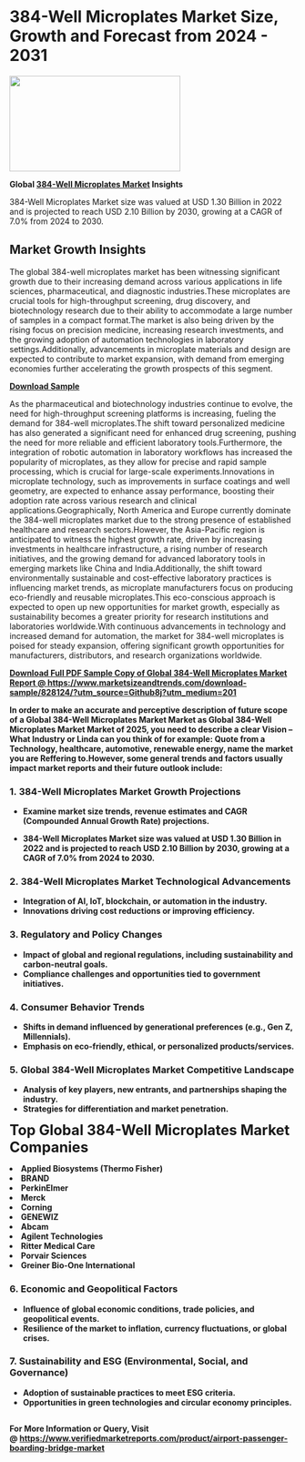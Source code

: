 <H1>384-Well Microplates Market Size, Growth and Forecast from 2024 - 2031</H1><img class="aligncenter size-medium wp-image-584254" src="https://thirdeyenews.in/wp-content/uploads/2024/09/Global-Market-Research-300x168.jpeg" alt="" width="300" height="168" /><p><strong>Global&nbsp;<a href="https://www.marketsizeandtrends.com/download-sample/828124/?utm_source=Github8j?utm_medium=201">384-Well Microplates Market</a> Insights</strong></p><p>384-Well Microplates Market size was valued at USD 1.30 Billion in 2022 and is projected to reach USD 2.10 Billion by 2030, growing at a CAGR of 7.0% from 2024 to 2030.</p><p><h2>Market Growth Insights</h2> <p>The global 384-well microplates market has been witnessing significant growth due to their increasing demand across various applications in life sciences, pharmaceutical, and diagnostic industries.These microplates are crucial tools for high-throughput screening, drug discovery, and biotechnology research due to their ability to accommodate a large number of samples in a compact format.The market is also being driven by the rising focus on precision medicine, increasing research investments, and the growing adoption of automation technologies in laboratory settings.Additionally, advancements in microplate materials and design are expected to contribute to market expansion, with demand from emerging economies further accelerating the growth prospects of this segment.</p> <p><strong><a href="#">Download Sample</a></strong></p> <p>As the pharmaceutical and biotechnology industries continue to evolve, the need for high-throughput screening platforms is increasing, fueling the demand for 384-well microplates.The shift toward personalized medicine has also generated a significant need for enhanced drug screening, pushing the need for more reliable and efficient laboratory tools.Furthermore, the integration of robotic automation in laboratory workflows has increased the popularity of microplates, as they allow for precise and rapid sample processing, which is crucial for large-scale experiments.Innovations in microplate technology, such as improvements in surface coatings and well geometry, are expected to enhance assay performance, boosting their adoption rate across various research and clinical applications.Geographically, North America and Europe currently dominate the 384-well microplates market due to the strong presence of established healthcare and research sectors.However, the Asia-Pacific region is anticipated to witness the highest growth rate, driven by increasing investments in healthcare infrastructure, a rising number of research initiatives, and the growing demand for advanced laboratory tools in emerging markets like China and India.Additionally, the shift toward environmentally sustainable and cost-effective laboratory practices is influencing market trends, as microplate manufacturers focus on producing eco-friendly and reusable microplates.This eco-conscious approach is expected to open up new opportunities for market growth, especially as sustainability becomes a greater priority for research institutions and laboratories worldwide.With continuous advancements in technology and increased demand for automation, the market for 384-well microplates is poised for steady expansion, offering significant growth opportunities for manufacturers, distributors, and research organizations worldwide.</p> <p><strong><a href="#"></p><p><span class=""><strong>Download Full PDF Sample Copy of Global 384-Well Microplates Market Report</strong> @ <a href="https://www.marketsizeandtrends.com/download-sample/828124/?utm_source=Github8j?utm_medium=201" target="_blank">https://www.marketsizeandtrends.com/download-sample/828124/?utm_source=Github8j?utm_medium=201</a></span></p><p>In order to make an accurate and perceptive description of future scope of a Global&nbsp;384-Well Microplates Market Market as Global&nbsp;384-Well Microplates Market Market of 2025, you need to describe a clear Vision &ndash; What Industry or Linda can you think of for example: Quote from a Technology, healthcare, automotive, renewable energy, name the market you are Reffering to.However, some general trends and factors usually impact market reports and their future outlook include:</p><h3>1.&nbsp;<strong>384-Well Microplates Market Growth Projections</strong></h3><ul><li>Examine market size trends, revenue estimates and CAGR (Compounded Annual Growth Rate) projections.</li><li><p>384-Well Microplates Market size was valued at USD 1.30 Billion in 2022 and is projected to reach USD 2.10 Billion by 2030, growing at a CAGR of 7.0% from 2024 to 2030.</p></li></ul><h3>2.&nbsp;<strong>384-Well Microplates Market Technological Advancements</strong></h3><ul><li>Integration of AI, IoT, blockchain, or automation in the industry.</li><li>Innovations driving cost reductions or improving efficiency.</li></ul><h3>3.&nbsp;<strong>Regulatory and Policy Changes</strong></h3><ul><li>Impact of global and regional regulations, including sustainability and carbon-neutral goals.</li><li>Compliance challenges and opportunities tied to government initiatives.</li></ul><h3>4.&nbsp;<strong>Consumer Behavior Trends</strong></h3><ul><li>Shifts in demand influenced by generational preferences (e.g., Gen Z, Millennials).</li><li>Emphasis on eco-friendly, ethical, or personalized products/services.</li></ul><h3>5.&nbsp;<strong>Global 384-Well Microplates Market Competitive Landscape</strong></h3><ul><li>Analysis of key players, new entrants, and partnerships shaping the industry.</li><li>Strategies for differentiation and market penetration.</li></ul><p data-pm-slice="1 1 []"><span style="color: inherit; font-family: inherit; font-size: 25px;">Top Global 384-Well Microplates Market Companies</span></p><div class="" data-test-id=""><p><li>Applied Biosystems (Thermo Fisher)</li><li> BRAND</li><li> PerkinElmer</li><li> Merck</li><li> Corning</li><li> GENEWIZ</li><li> Abcam</li><li> Agilent Technologies</li><li> Ritter Medical Care</li><li> Porvair Sciences</li><li> Greiner Bio-One International</li></p></div><h3>6.&nbsp;<strong>Economic and Geopolitical Factors</strong></h3><ul><li>Influence of global economic conditions, trade policies, and geopolitical events.</li><li>Resilience of the market to inflation, currency fluctuations, or global crises.</li></ul><h3>7.&nbsp;<strong>Sustainability and ESG (Environmental, Social, and Governance)</strong></h3><ul><li>Adoption of sustainable practices to meet ESG criteria.</li><li>Opportunities in green technologies and circular economy principles.</li></ul><h2><strong style="font-size: 14px;">For More Information or Query, Visit @&nbsp;</strong><a style="background-color: #ffffff; font-size: 14px;" href="https://www.marketsizeandtrends.com/report/384-well-microplates-market/" target="_blank">https://www.verifiedmarketreports.com/product/airport-passenger-boarding-bridge-market</a></h2>